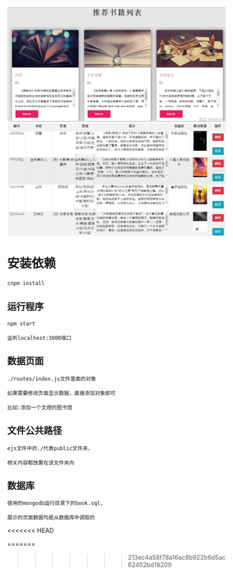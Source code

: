 
![goodlist](https://github.com/caiwenyu123/Library-System/raw/master/image/good.JPG)
![boolist](https://github.com/caiwenyu123/Library-System/raw/master/image/list.JPG)

#   安装依赖    

    cnpm install
    
##  运行程序

    npm start
    
    监听localhost:3000端口
    
##  数据页面

    ./routes/index.js文件里面的对象
    
    如果需要修改页面显示数据，直接添加对象即可
    
    比如:添加一个文煜的图书馆
    
##  文件公共路径

    ejs文件中的./代表public文件夹，
	
	相关内容都放置在该文件夹内
   
## 数据库

    使用的mongodb运行目录下的book.sql,
	
	展示的页面数据均是从数据库中调取的
    
    
<<<<<<< HEAD
    
=======
    
>>>>>>> 213ec4a58f78a16ac8b922b6d5ac62452bd18209
